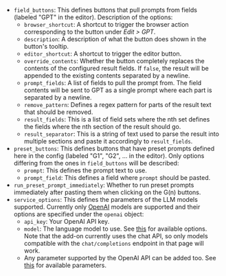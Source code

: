 -   `field_buttons`: This defines buttons that pull prompts from fields (labeled "GPT" in the editor). Description of the options:
    -   `browser_shortcut`: A shortcut to trigger the browser action corresponding to the button under _Edit > GPT_.
    -   `description`: A description of what the button does shown in the button's tooltip.
    -   `editor_shortcut`: A shortcut to trigger the editor button.
    -   `override_contents`: Whether the button completely replaces the contents of the configured result fields. If `false`, the result will be appended to the existing contents separated by a newline.
    -   `prompt_fields`: A list of fields to pull the prompt from. The field contents will be sent to GPT as a single prompt where each part is separated by a newline.
    -   `remove_pattern`: Defines a regex pattern for parts of the result text that should be removed.
    -   `result_fields`: This is a list of field sets where the nth set defines the fields where the nth section of the result should go.
    -   `result_separator`: This is a string of text used to parse the result into multiple sections and paste it accordingly to `result_fields`.
-   `preset_buttons`: This defines buttons that have preset prompts defined here in the config (labeled "G1", "G2", ... in the editor). Only options differing from the ones in `field_buttons` will be described:
    -   `prompt`: This defines the prompt text to use.
    -   `prompt_field`: This defines a field where `prompt` should be pasted.
-   `run_preset_prompt_immediately`: Whether to run preset prompts immediately after pasting them when clicking on the G(n) buttons.
-   `service_options`: This defines the parameters of the LLM models supported. Currently only [OpenAI](https://platform.openai.com/docs/introduction/overview) models are supported and their options are specified under the `openai` object:
    -   `api_key`: Your OpenAI API key.
    -   `model`: The language model to use. See [this](https://platform.openai.com/docs/models/model-endpoint-compatibility) for available options. Note that the add-on currently uses the chat API, so only models compatible with the `chat/completions` endpoint in that page will work.
    -   Any parameter supported by the OpenAI API can be added too. See [this](https://platform.openai.com/docs/api-reference/completions/create) for available parameters.
